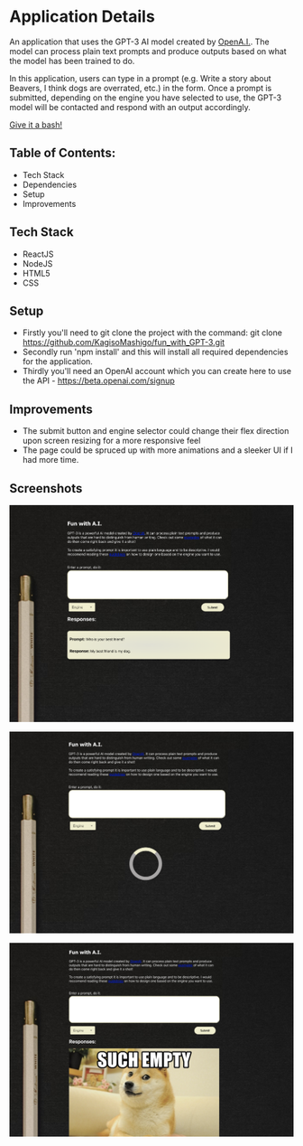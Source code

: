 # Application Details

An application that uses the GPT-3 AI model created by [OpenA.I.](https://openai.com/api/). The model can process plain text prompts and produce outputs based on what the model has been trained to do.

In this application, users can type in a prompt (e.g. Write a story about Beavers, I think dogs are overrated, etc.) in the form. Once a prompt is submitted, depending on the engine you have selected to use, the GPT-3 model will be contacted and respond with an output accordingly.

[Give it a bash!](https://symphonious-scone-706bfa.netlify.app/)

## Table of Contents:

- Tech Stack
- Dependencies
- Setup
- Improvements

## Tech Stack

- ReactJS
- NodeJS
- HTML5
- CSS

## Setup

- Firstly you'll need to git clone the project with the command: git clone https://github.com/KagisoMashigo/fun_with_GPT-3.git
- Secondly run 'npm install' and this will install all required dependencies for the application.
- Thirdly you'll need an OpenAI account which you can create here to use the API - https://beta.openai.com/signup

## Improvements

- The submit button and engine selector could change their flex direction upon screen resizing for a more responsive feel
- The page could be spruced up with more animations and a sleeker UI if I had more time.

## Screenshots

![1.](https://github.com/KagisoMashigo/fun_with_GPT-3/blob/main/src/assets/Screen%20Shot%202022-05-18%20at%2012.18.46.png?raw=true)

![2.](https://github.com/KagisoMashigo/fun_with_GPT-3/blob/main/src/assets/Screen%20Shot%202022-05-18%20at%2012.19.18.png?raw=true)

![3.](https://github.com/KagisoMashigo/fun_with_GPT-3/blob/main/src/assets/Screen%20Shot%202022-05-18%20at%2012.21.30.png?raw=true)
